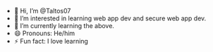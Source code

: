 - 👋 Hi, I’m @Taltos07
- 👀 I’m interested in learning web app dev and secure web app dev.
- 🌱 I’m currently learning the above.
- 😄 Pronouns: He/him
- ⚡ Fun fact: I love learning

<!---
Taltos07/Taltos07 is a ✨ special ✨ repository because its `README.md` (this file) appears on your GitHub profile.
You can click the Preview link to take a look at your changes.
--->
